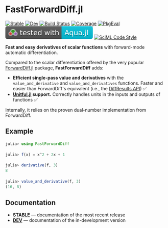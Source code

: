 # FastForwardDiff.jl

[![Stable](https://img.shields.io/badge/docs-stable-blue.svg)](https://gerlero.github.io/FastForwardDiff.jl/stable/)
[![Dev](https://img.shields.io/badge/docs-dev-blue.svg)](https://gerlero.github.io/FastForwardDiff.jl/dev/)
[![Build Status](https://github.com/gerlero/FastForwardDiff.jl/actions/workflows/CI.yml/badge.svg?branch=main)](https://github.com/gerlero/FastForwardDiff.jl/actions/workflows/CI.yml?query=branch%3Amain)
[![Coverage](https://codecov.io/gh/gerlero/FastForwardDiff.jl/branch/main/graph/badge.svg)](https://codecov.io/gh/gerlero/FastForwardDiff.jl)
[![PkgEval](https://JuliaCI.github.io/NanosoldierReports/pkgeval_badges/F/FastForwardDiff.svg)](https://JuliaCI.github.io/NanosoldierReports/pkgeval_badges/F/FastForwardDiff.html)
[![Aqua](https://raw.githubusercontent.com/JuliaTesting/Aqua.jl/master/badge.svg)](https://github.com/JuliaTesting/Aqua.jl)
[![SciML Code Style](https://img.shields.io/static/v1?label=code%20style&message=SciML&color=9558b2&labelColor=389826)](https://github.com/SciML/SciMLStyle)

**Fast and easy derivatives of scalar functions** with forward-mode automatic differentiation.

Compared to the scalar differentiation offered by the very popular [ForwardDiff.jl](https://github.com/JuliaDiff/ForwardDiff.jl) package, **FastForwardDiff** adds:

- **Efficient single-pass value and derivatives** with the `value_and_derivative` and `value_and_derivatives` functions. Faster and easier than ForwardDiff's equivalent (i.e., the [DiffResults API](https://github.com/JuliaDiff/DiffResults.jl)) ✅
- **[Unitful.jl](https://github.com/PainterQubits/Unitful.jl) support.** Correctly handles units in the inputs and outputs of functions ✅

Internally, it relies on the proven dual-number implementation from ForwardDiff.

## Example

```julia
julia> using FastForwardDiff

julia> f(x) = x^2 + 2x + 1

julia> derivative(f, 3)
8

julia> value_and_derivative(f, 3)
(16, 8)
```

## Documentation

- [**STABLE**](https://gerlero.github.io/FastForwardDiff.jl/stable/) &mdash; documentation of the most recent release
- [**DEV**](https://gerlero.github.io/FastForwardDiff.jl/dev/) &mdash; documentation of the in-development version
